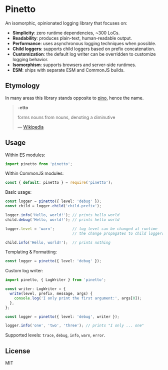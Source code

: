 
# Pinetto

An isomorphic, opinionated logging library that focuses on:

- **Simplicity**: zero runtime dependencies, ~300 LoCs.
- **Readability**: produces plain-text, human-readable output.
- **Performance**: uses asynchronous logging techniques when possible.
- **Child loggers**: supports child loggers based on prefix concatenation.
- **Customization**: the default log writer can be overridden to customize
  logging behavior.
- **Isomorphism**: supports browsers and server-side runtimes.
- **ESM**: ships with separate ESM and CommonJS builds.

## Etymology

In many areas this library stands opposite to [pino][pino], hence the name.

> **-etto**
>
> forms nouns from nouns, denoting a diminutive
>
> &mdash; [Wikipedia][etto]

## Usage

Within ES modules:

```typescript
import pinetto from 'pinetto';
```

Within CommonJS modules:

```javascript
const { default: pinetto } = require('pinetto');
```

Basic usage:

```typescript
const logger = pinetto({ level: 'debug' });
const child = logger.child('child-prefix');

logger.info('Hello, world!'); // prints hello world
child.debug('Hello, world!'); // prints hello world

logger.level = 'warn';        // log level can be changed at runtime
                              // the change propagates to child loggers

child.info('Hello, world!');  // prints nothing
```

Templating & Formatting:

```typescript
const logger = pinetto({ level: 'debug' });
```

Custom log writer:

```typescript
import pinetto, { LogWriter } from 'pinetto';

const writer: LogWriter = {
  write(level, prefix, message, args) {
    console.log('I only print the first argument:', args[0]);
  },
};

const logger = pinetto({ level: 'debug', writer });

logger.info('one', 'two', 'three'); // prints "I only ... one"
```

Supported levels: `trace`, `debug`, `info`, `warn`, `error`.

## License

MIT

[pino]: https://www.npmjs.com/package/pino`
[etto]: https://en.wiktionary.org/wiki/-etto
